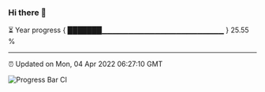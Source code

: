 ### Hi there 👋

⏳ Year progress { ███████▁▁▁▁▁▁▁▁▁▁▁▁▁▁▁▁▁▁▁▁▁▁▁ } 25.55 %

---

⏰ Updated on Mon, 04 Apr 2022 06:27:10 GMT

![Progress Bar CI](https://github.com/ZhaoGui/ZhaoGui/workflows/Progress%20Bar%20CI/badge.svg)
